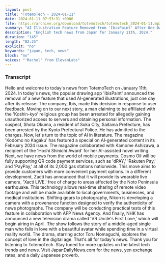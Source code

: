 ```yaml
---
layout: post
title: "TotemoTech - 2024-01-11"
date: 2024-01-11 07:53:31 +0900
file: https://archive.org/download/totemotech/totemotech_2024-01-11.mp3
summary: "AI Illustration Feature Removed from 'IbisPaint' After One Day of Release, and Man Arrested for Unauthorized Access to Obtain Personal Information, & more…"
description: "English tech news from Japan for January 11th, 2024."
duration: "145"
length: "02:25"
explicit: "no"
keywords: "japan, tech, news"
block: "no"
voices: "'Rachel' from ElevenLabs"
---
```


### Transcript

Hello and welcome to today's news from TotemoTech on January 11th, 2024. In today's news, the popular drawing app 'IbisPaint' announced the removal of a new feature that used AI-generated illustrations, just one day after its release. The company, Ibis, made this decision in response to user feedback. Moving on to our next story, a man claiming to be affiliated with the 'Koshin-kyo' religious group has been arrested for allegedly gaining unauthorized access to servers and obtaining personal information. The suspect, Shota Okuma, a resident of Soka City, Saitama Prefecture, has been arrested by the Kyoto Prefectural Police. He has admitted to the charges. Now, let's turn to the topic of AI in literature. The magazine 'Kodomo no Kagaku' has featured a special on AI-generated content in its February 2024 issue. The magazine collaborated with Kamome Ashizawa, a recipient of the 'Hoshi Shinichi Award' for her AI-assisted novel writing. Next, we have news from the world of mobile payments. Cosmo Oil will be fully supporting QR code payment services, such as 'dPAY,' 'Rakuten Pay,' and 'PayPay,' at all of its 2,000 gas stations nationwide. This move aims to provide customers with more convenient payment options. In a different development, Zacti has announced that it will provide its wearable live camera, 'Xacti LIVE,' free of charge to areas affected by the Noto Peninsula earthquake. This technology allows real-time sharing of remote video footage and will be made available to local governments, businesses, and medical institutions. Shifting gears to photography, Nikon is developing a camera with a provenance function designed to verify the authenticity of news photographs. The company will be conducting practical tests of this feature in collaboration with AFP News Agency. And finally, NHK has announced a new television drama called 'VR Uncle's First Love,' which will begin airing in April. The show follows the story of a middle-aged single man who falls in love with a beautiful avatar while spending time in a virtual reality world. The drama, starring actor Toru Nomaguchi, explores the concept of love in the digital age. That's all for today's news. Thank you for listening to TotemoTech. Stay tuned for more updates on the latest tech trends and news.   Visit JapanDailyNews.com for the news, yen exchange rates, and a daily Japanese proverb.
